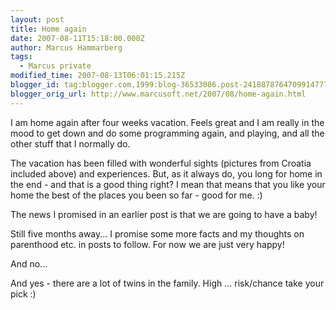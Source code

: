```yaml
---
layout: post
title: Home again
date: 2007-08-11T15:18:00.000Z
author: Marcus Hammarberg
tags:
  - Marcus private
modified_time: 2007-08-13T06:01:15.215Z
blogger_id: tag:blogger.com,1999:blog-36533086.post-2418878764709914777
blogger_orig_url: http://www.marcusoft.net/2007/08/home-again.html
---
```


I am home again after four weeks vacation. Feels great and I am really in the mood to get down and do some programming again, and playing, and all the other stuff that I normally do.

The vacation has been filled with wonderful sights (pictures from Croatia included above) and experiences. But, as it always do, you long for home in the end - and that is a good thing right? I mean that means that you like your home the best of the places you been so far - good for me. :)

The news I promised in an earlier post is that we are going to have a baby!

Still five months away... I promise some more facts and my thoughts on parenthood etc. in posts to follow. For now we are just very happy!

And no...

And yes - there are a lot of twins in the family. High ... risk/chance take your pick :)
